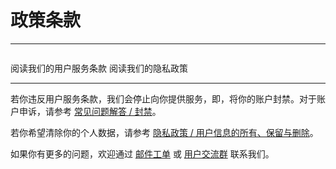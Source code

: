 # 政策条款

---

<p style="margin-bottom: 2em"></p>

<NCard title="用户服务条款" link="./tos" >
阅读我们的用户服务条款
</NCard>
<NCard title="隐私政策" link="./privacy" >
阅读我们的隐私政策
</NCard>

---

若你违反用户服务条款，我们会停止向你提供服务，即，将你的账户封禁。对于账户申诉，请参考 [常见问题解答 / 封禁](../faq.md#我被封禁了-可以解封吗)。

若你希望清除你的个人数据，请参考 [隐私政策 / 用户信息的所有、保留与删除](./privacy.md#用户信息的所有、保留与删除)。

如果你有更多的问题，欢迎通过 [邮件工单](../email.md) 或 [用户交流群](../user-group.md) 联系我们。
